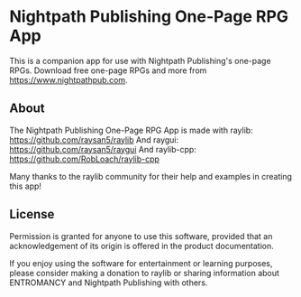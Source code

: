 # Nightpath Publishing One-Page RPG App
This is a companion app for use with Nightpath Publishing's one-page RPGs. Download free one-page RPGs and more from https://www.nightpathpub.com.


## About
The Nightpath Publishing One-Page RPG App is made with raylib: https://github.com/raysan5/raylib
And raygui: https://github.com/raysan5/raygui
And raylib-cpp: https://github.com/RobLoach/raylib-cpp

Many thanks to the raylib community for their help and examples in creating this app!

## License
Permission is granted for anyone to use this software, provided that an acknowledgement of its origin is offered in the product documentation.

If you enjoy using the software for entertainment or learning purposes, please consider making a donation to raylib or sharing information about ENTROMANCY and Nightpath Publishing with others.